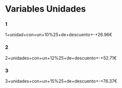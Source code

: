 # Variables Unidades

### 1

1+unidad+con+un+10%25+de+descuento+-+26.96€

### 2

2+unidades+con+un+12%25+de+descuento+-+52.71€

### 3

3+unidades+con+un+15%25+de+descuento+-+76.37€
